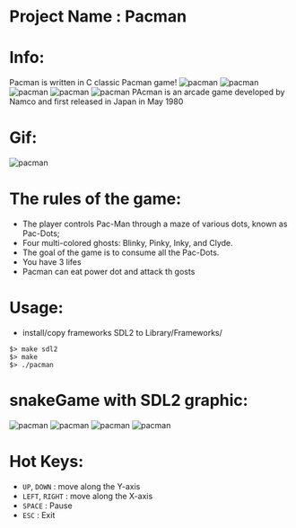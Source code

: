 # Project Name : Pacman

# Info:
Pacman is written in C classic Pacman game!
![pacman](/image/red.png?raw=16x16 "pacman")
![pacman](/image/blue.png?raw=16x16 "pacman")
![pacman](/image/pink.png?raw=16x16 "pacman")
![pacman](/image/yellow.png?raw=16x16 "pacman")
![pacman](/image/pacmanRight.png?raw=16x16 "pacman")
PAcman is an arcade game developed by Namco and first released in Japan in May 1980

# Gif:
![pacman](/pacman.gif?raw=true "pacman")

# The rules of the game:
 - The player controls Pac-Man through a maze of various dots, known as Pac-Dots;
 - Four multi-colored ghosts: Blinky, Pinky, Inky, and Clyde. 
 - The goal of the game is to consume all the Pac-Dots.
 - You have 3 lifes
 - Pacman can eat power dot and attack th gosts

# Usage:
- install/copy frameworks SDL2 to Library/Frameworks/
```
$> make sdl2
$> make
$> ./pacman
```
# snakeGame with SDL2 graphic:
![pacman](/pacman000.png?raw=true "pacman")
![pacman](/pacman001.png?raw=true "pacman")
![pacman](/pacman002.png?raw=true "pacman")
![pacman](/pacman003.png?raw=true "pacman")

# Hot Keys:
  * `UP`, `DOWN` : move along the Y-axis
  * `LEFT`, `RIGHT` : move along the X-axis
  * `SPACE` : Pause
  * `ESC` : Exit
